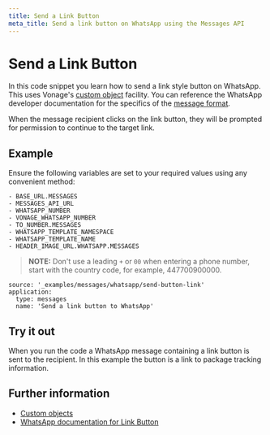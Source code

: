 ```yaml
---
title: Send a Link Button
meta_title: Send a link button on WhatsApp using the Messages API
---
```


# Send a Link Button

In this code snippet you learn how to send a link style button on WhatsApp. This uses Vonage's [custom object](/messages/concepts/custom-objects) facility. You can reference the WhatsApp developer documentation for the specifics of the [message format](https://developers.facebook.com/docs/whatsapp/api/messages/message-templates/interactive-message-templates).

When the message recipient clicks on the link button, they will be prompted for permission to continue to the target link.

## Example

Ensure the following variables are set to your required values using any convenient method:

```snippet_variables
- BASE_URL.MESSAGES
- MESSAGES_API_URL
- WHATSAPP_NUMBER
- VONAGE_WHATSAPP_NUMBER
- TO_NUMBER.MESSAGES
- WHATSAPP_TEMPLATE_NAMESPACE
- WHATSAPP_TEMPLATE_NAME
- HEADER_IMAGE_URL.WHATSAPP.MESSAGES
```

> **NOTE:** Don't use a leading `+` or `00` when entering a phone number, start with the country code, for example, 447700900000.

```code_snippets
source: '_examples/messages/whatsapp/send-button-link'
application:
  type: messages
  name: 'Send a link button to WhatsApp'
```

## Try it out

When you run the code a WhatsApp message containing a link button is sent to the recipient. In this example the button is a link to package tracking information.

## Further information

-   [Custom objects](/messages/concepts/custom-objects)
-   [WhatsApp documentation for Link Button](https://developers.facebook.com/docs/whatsapp/api/messages/message-templates/interactive-message-templates)
